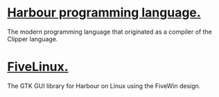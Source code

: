 # [Harbour programming language.](../../wiki)
The modern programming language that originated as a compiler of the Clipper language.

# [FiveLinux.](../../wiki)
The GTK GUI library for Harbour on Linux using the FiveWin design.
